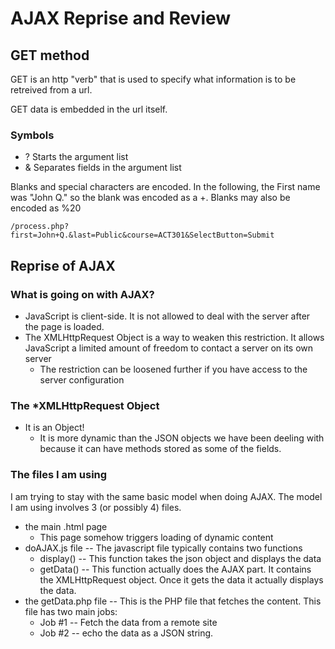 # AJAX Reprise and Review

## GET method

GET is an http "verb" that is used to specify what information is to be retreived from a url.

GET data is embedded in the url itself.

### Symbols
* ? Starts the argument list
* & Separates fields in the argument list
  
Blanks and special characters are encoded.  In the following, the First name was "John Q." so the blank was encoded as a +.  Blanks may also be encoded as %20

    /process.php?first=John+Q.&last=Public&course=ACT301&SelectButton=Submit

## Reprise of AJAX

### What is going on with AJAX?

* JavaScript is client-side.  It is not allowed to deal with the server after the page is loaded.
* The XMLHttpRequest Object is a way to weaken this restriction.  It allows JavaScript a limited amount of freedom to contact a server on its own server
  * The restriction can be loosened further if you have access to the server configuration

### The *XMLHttpRequest Object

* It is an Object!
  * It is more dynamic than the JSON objects we have been deeling with because it can have methods stored as some of the fields.

### The files I am using

I am trying to stay with the same basic model when doing AJAX.  The model I am using involves 3 (or possibly 4) files.

* the main .html page
  * This page somehow triggers loading of dynamic content
* doAJAX.js file -- The javascript file typically contains two functions
  * display() -- This function takes the json object and displays the data
  * getData() -- This function actually does the AJAX part.  It contains the XMLHttpRequest object.  Once it gets the data it actually displays the data.
* the getData.php file -- This is the PHP file that fetches the content.  This file has two main jobs:
  * Job #1 -- Fetch the data from a remote site
  * Job #2 -- echo the data as a JSON string.

